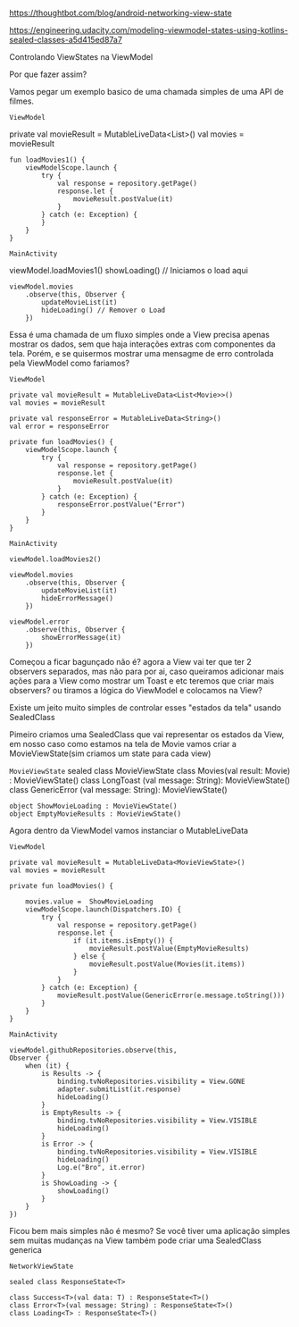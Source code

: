 https://thoughtbot.com/blog/android-networking-view-state

https://engineering.udacity.com/modeling-viewmodel-states-using-kotlins-sealed-classes-a5d415ed87a7



Controlando ViewStates na ViewModel


Por que fazer assim?

Vamos pegar um exemplo basico de uma chamada simples de uma API de filmes.

`ViewModel`

private val movieResult = MutableLiveData<List<Movie>>()
val movies = movieResult

    fun loadMovies1() {
        viewModelScope.launch {
            try {
                val response = repository.getPage()
                response.let {
                    movieResult.postValue(it)
                }
            } catch (e: Exception) {
            }
        }
    }


`MainActivity`

   viewModel.loadMovies1()
    showLoading() // Iniciamos o load aqui

    viewModel.movies
        .observe(this, Observer {
            updateMovieList(it)
            hideLoading() // Remover o Load
        })


Essa é uma chamada de um fluxo simples onde a View precisa apenas mostrar os dados,
sem que haja interações extras com componentes da tela.
Porém, e se quisermos mostrar uma mensagme de erro controlada pela ViewModel  como fariamos?



`ViewModel`

    private val movieResult = MutableLiveData<List<Movie>>()
    val movies = movieResult

    private val responseError = MutableLiveData<String>()
    val error = responseError

    private fun loadMovies() {
        viewModelScope.launch {
            try {
                val response = repository.getPage()
                response.let {
                    movieResult.postValue(it)
                }
            } catch (e: Exception) {
                responseError.postValue("Error")
            }
        }
    }

`MainActivity`

    viewModel.loadMovies2()

    viewModel.movies
        .observe(this, Observer {
            updateMovieList(it)
            hideErrorMessage()
        })

    viewModel.error
        .observe(this, Observer {
            showErrorMessage(it)
        })

Começou a ficar bagunçado não é? agora a View vai ter que ter 2 observers separados,
mas não para por ai, caso queiramos adicionar mais ações para a View como mostrar um Toast e etc
teremos que criar mais observers? ou tiramos a lógica do ViewModel e colocamos na View?

Existe um jeito muito simples de controlar esses "estados da tela" usando SealedClass

Pimeiro criamos uma SealedClass que vai representar os estados da View,
em nosso caso como estamos na tela de Movie vamos criar a MovieViewState(sim criamos um state para cada view)


`MovieViewState`
    sealed class MovieViewState
    class Movies(val result: Movie) : MovieViewState()
    class LongToast (val message: String): MovieViewState()
    class GenericError (val message: String): MovieViewState()

    object ShowMovieLoading : MovieViewState()
    object EmptyMovieResults : MovieViewState()

Agora dentro da ViewModel vamos instanciar o MutableLiveData<MovieViewState>

`ViewModel`

    private val movieResult = MutableLiveData<MovieViewState>()
    val movies = movieResult

    private fun loadMovies() {

        movies.value =  ShowMovieLoading
        viewModelScope.launch(Dispatchers.IO) {
            try {
                val response = repository.getPage()
                response.let {
                    if (it.items.isEmpty()) {
                        movieResult.postValue(EmptyMovieResults)
                    } else {
                        movieResult.postValue(Movies(it.items))
                    }
                }
            } catch (e: Exception) {
                movieResult.postValue(GenericError(e.message.toString()))
            }
        }
    }


`MainActivity`

    viewModel.githubRepositories.observe(this,
    Observer {
        when (it) {
            is Results -> {
                binding.tvNoRepositories.visibility = View.GONE
                adapter.submitList(it.response)
                hideLoading()
            }
            is EmptyResults -> {
                binding.tvNoRepositories.visibility = View.VISIBLE
                hideLoading()
            }
            is Error -> {
                binding.tvNoRepositories.visibility = View.VISIBLE
                hideLoading()
                Log.e("Bro", it.error)
            }
            is ShowLoading -> {
                showLoading()
            }
        }
    })


Ficou bem mais simples não é mesmo? Se você tiver uma aplicação
simples sem muitas mudanças na View também pode criar uma SealedClass generica

`NetworkViewState`

    sealed class ResponseState<T>

    class Success<T>(val data: T) : ResponseState<T>()
    class Error<T>(val message: String) : ResponseState<T>()
    class Loading<T> : ResponseState<T>()



